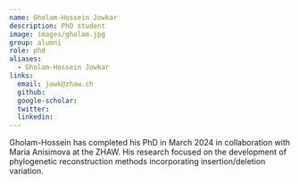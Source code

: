 ```yaml
---
name: Gholam-Hossein Jowkar
description: PhD student
image: images/gholam.jpg
group: alumni
role: phd
aliases:
  - Gholam-Hossein Jowkar
links:
  email: jowk@zhaw.ch
  github: 
  google-scholar: 
  twitter: 
  linkedin: 
---
```


Gholam-Hossein has completed his PhD in March 2024 in collaboration with Maria Anisimova at the ZHAW. His research focused on the development of phylogenetic reconstruction methods incorporating insertion/deletion variation.